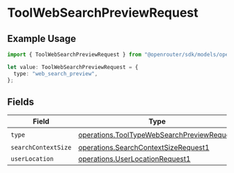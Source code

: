 # ToolWebSearchPreviewRequest

## Example Usage

```typescript
import { ToolWebSearchPreviewRequest } from "@openrouter/sdk/models/operations";

let value: ToolWebSearchPreviewRequest = {
  type: "web_search_preview",
};
```

## Fields

| Field                                                                                                    | Type                                                                                                     | Required                                                                                                 | Description                                                                                              |
| -------------------------------------------------------------------------------------------------------- | -------------------------------------------------------------------------------------------------------- | -------------------------------------------------------------------------------------------------------- | -------------------------------------------------------------------------------------------------------- |
| `type`                                                                                                   | [operations.ToolTypeWebSearchPreviewRequest](../../models/operations/tooltypewebsearchpreviewrequest.md) | :heavy_check_mark:                                                                                       | N/A                                                                                                      |
| `searchContextSize`                                                                                      | [operations.SearchContextSizeRequest1](../../models/operations/searchcontextsizerequest1.md)             | :heavy_minus_sign:                                                                                       | N/A                                                                                                      |
| `userLocation`                                                                                           | [operations.UserLocationRequest1](../../models/operations/userlocationrequest1.md)                       | :heavy_minus_sign:                                                                                       | N/A                                                                                                      |